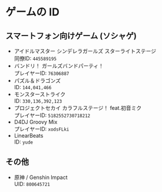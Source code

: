 # ゲームの ID

## スマートフォン向けゲーム (ソシャゲ)

* アイドルマスター シンデレラガールズ スターライトステージ  
    同僚ID: `445589195`
* バンドリ！ ガールズバンドパーティ！  
    プレイヤーID: `76306887`
* パズル＆ドラゴンズ  
    ID: `144,041,466`
* モンスターストライク  
    ID: `330,136,392,123`
* プロジェクトセカイ カラフルステージ！ feat.初音ミク  
    プレイヤーID: `5182552730718212`
* D4DJ Groovy Mix  
    プレイヤーID: `xodsFLki`
* LinearBeats  
    ID: `yude`

## その他

* 原神 / Genshin Impact  
    UID: `800645721`
